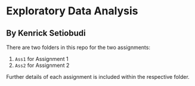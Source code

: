 # Exploratory Data Analysis
## By Kenrick Setiobudi

There are two folders in this repo for the two assignments:

1. `Ass1` for Assignment 1
2. `Ass2` for Assignment 2

Further details of each assignment is included within the respective folder.
